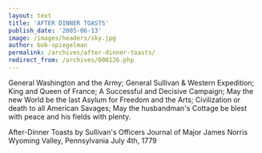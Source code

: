```yaml
---
layout: text
title: 'AFTER DINNER TOASTS'
publish_date: '2005-06-13'
image: /images/headers/sky.jpg
author: bob-spiegelman
permalink: /archives/after-dinner-toasts/
redirect_from: /archives/000126.php
---
```


General Washington and the Army;
General Sullivan & Western Expedition;
 King and Queen of France;
A Successful and Decisive Campaign;
May the new World be the last Asylum for Freedom and the Arts;
Civilization or death to all American Savages;
May the husbandman's Cottage be blest with peace and his fields with plenty.

After-Dinner Toasts by Sullivan's Officers
Journal of Major James Norris
Wyoming Valley, Pennsylvania
July 4th, 1779
